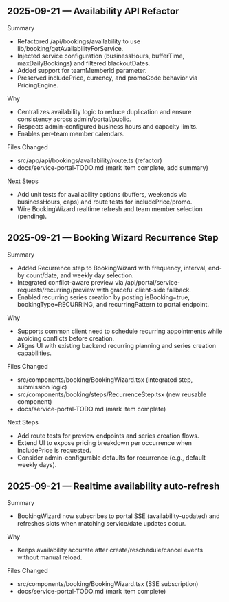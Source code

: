 ## 2025-09-21 — Availability API Refactor

Summary
- Refactored /api/bookings/availability to use lib/booking/getAvailabilityForService.
- Injected service configuration (businessHours, bufferTime, maxDailyBookings) and filtered blackoutDates.
- Added support for teamMemberId parameter.
- Preserved includePrice, currency, and promoCode behavior via PricingEngine.

Why
- Centralizes availability logic to reduce duplication and ensure consistency across admin/portal/public.
- Respects admin-configured business hours and capacity limits.
- Enables per–team member calendars.

Files Changed
- src/app/api/bookings/availability/route.ts (refactor)
- docs/service-portal-TODO.md (mark item complete, add summary)

Next Steps
- Add unit tests for availability options (buffers, weekends via businessHours, caps) and route tests for includePrice/promo.
- Wire BookingWizard realtime refresh and team member selection (pending).


## 2025-09-21 — Booking Wizard Recurrence Step

Summary
- Added Recurrence step to BookingWizard with frequency, interval, end-by count/date, and weekly day selection.
- Integrated conflict-aware preview via /api/portal/service-requests/recurring/preview with graceful client-side fallback.
- Enabled recurring series creation by posting isBooking=true, bookingType=RECURRING, and recurringPattern to portal endpoint.

Why
- Supports common client need to schedule recurring appointments while avoiding conflicts before creation.
- Aligns UI with existing backend recurring planning and series creation capabilities.

Files Changed
- src/components/booking/BookingWizard.tsx (integrated step, submission logic)
- src/components/booking/steps/RecurrenceStep.tsx (new reusable component)
- docs/service-portal-TODO.md (mark item complete)

Next Steps
- Add route tests for preview endpoints and series creation flows.
- Extend UI to expose pricing breakdown per occurrence when includePrice is requested.
- Consider admin-configurable defaults for recurrence (e.g., default weekly days).


## 2025-09-21 — Realtime availability auto-refresh

Summary
- BookingWizard now subscribes to portal SSE (availability-updated) and refreshes slots when matching service/date updates occur.

Why
- Keeps availability accurate after create/reschedule/cancel events without manual reload.

Files Changed
- src/components/booking/BookingWizard.tsx (SSE subscription)
- docs/service-portal-TODO.md (mark item complete)
